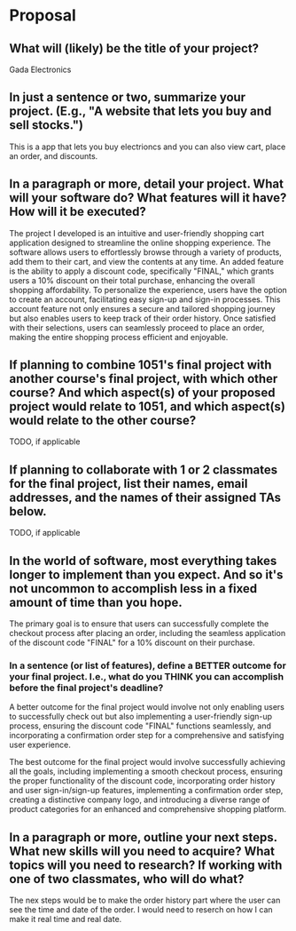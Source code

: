 # Proposal

## What will (likely) be the title of your project?

Gada Electronics  
## In just a sentence or two, summarize your project. (E.g., "A website that lets you buy and sell stocks.")

This is a app that lets you buy electrioncs and you can also view cart, place an order, and discounts. 

## In a paragraph or more, detail your project. What will your software do? What features will it have? How will it be executed?

The project I developed is an intuitive and user-friendly shopping cart application designed to streamline the online shopping experience. The software allows users to effortlessly browse through a variety of products, add them to their cart, and view the contents at any time. An added feature is the ability to apply a discount code, specifically "FINAL," which grants users a 10% discount on their total purchase, enhancing the overall shopping affordability. To personalize the experience, users have the option to create an account, facilitating easy sign-up and sign-in processes. This account feature not only ensures a secure and tailored shopping journey but also enables users to keep track of their order history. Once satisfied with their selections, users can seamlessly proceed to place an order, making the entire shopping process efficient and enjoyable. 

## If planning to combine 1051's final project with another course's final project, with which other course? And which aspect(s) of your proposed project would relate to 1051, and which aspect(s) would relate to the other course?

TODO, if applicable

## If planning to collaborate with 1 or 2 classmates for the final project, list their names, email addresses, and the names of their assigned TAs below.

TODO, if applicable

## In the world of software, most everything takes longer to implement than you expect. And so it's not uncommon to accomplish less in a fixed amount of time than you hope.

The primary goal is to ensure that users can successfully complete the checkout process after placing an order, including the seamless application of the discount code "FINAL" for a 10% discount on their purchase.

### In a sentence (or list of features), define a BETTER outcome for your final project. I.e., what do you THINK you can accomplish before the final project's deadline?

A better outcome for the final project would involve not only enabling users to successfully check out but also implementing a user-friendly sign-up process, ensuring the discount code "FINAL" functions seamlessly, and incorporating a confirmation order step for a comprehensive and satisfying user experience.

The best outcome for the final project would involve successfully achieving all the goals, including implementing a smooth checkout process, ensuring the proper functionality of the discount code, incorporating order history and user sign-in/sign-up features, implementing a confirmation order step, creating a distinctive company logo, and introducing a diverse range of product categories for an enhanced and comprehensive shopping platform.

## In a paragraph or more, outline your next steps. What new skills will you need to acquire? What topics will you need to research? If working with one of two classmates, who will do what?

The nex steps would be to make the order history part where the user can see the time and date of the order. I would need to reserch on how I can make it real time and real date. 
